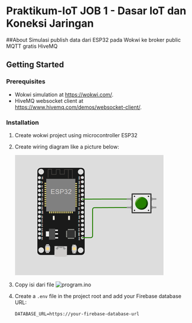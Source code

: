 # Praktikum-IoT JOB 1 - Dasar IoT dan Koneksi Jaringan 
##About
Simulasi publish data dari ESP32 pada Wokwi ke broker public MQTT gratis HiveMQ
## Getting Started
### Prerequisites
- Wokwi simulation at https://wokwi.com/.
- HiveMQ websocket client at https://www.hivemq.com/demos/websocket-client/.

### Installation

1. Create wokwi project using microcontroller ESP32
2. Create wiring diagram like a picture below:

   ![wiring-diagram-image](img/wiring.png)
   
4. Copy isi dari file ![program.ino](program/program.ino) 

5. Create a `.env` file in the project root and add your Firebase database URL:
    ```plaintext
    DATABASE_URL=https://your-firebase-database-url
    ```
